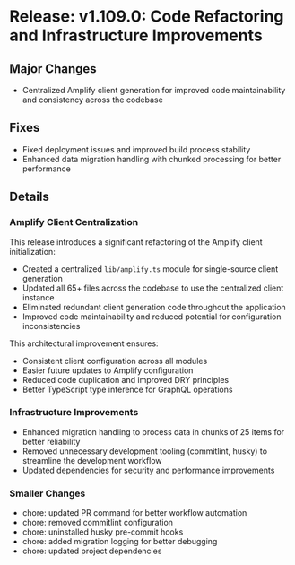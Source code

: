 # Release: v1.109.0: Code Refactoring and Infrastructure Improvements

## Major Changes

- Centralized Amplify client generation for improved code maintainability and consistency across the codebase

## Fixes

- Fixed deployment issues and improved build process stability
- Enhanced data migration handling with chunked processing for better performance

## Details

### Amplify Client Centralization

This release introduces a significant refactoring of the Amplify client initialization:

- Created a centralized `lib/amplify.ts` module for single-source client generation
- Updated all 65+ files across the codebase to use the centralized client instance
- Eliminated redundant client generation code throughout the application
- Improved code maintainability and reduced potential for configuration inconsistencies

This architectural improvement ensures:

- Consistent client configuration across all modules
- Easier future updates to Amplify configuration
- Reduced code duplication and improved DRY principles
- Better TypeScript type inference for GraphQL operations

### Infrastructure Improvements

- Enhanced migration handling to process data in chunks of 25 items for better reliability
- Removed unnecessary development tooling (commitlint, husky) to streamline the development workflow
- Updated dependencies for security and performance improvements

### Smaller Changes

- chore: updated PR command for better workflow automation
- chore: removed commitlint configuration
- chore: uninstalled husky pre-commit hooks
- chore: added migration logging for better debugging
- chore: updated project dependencies
